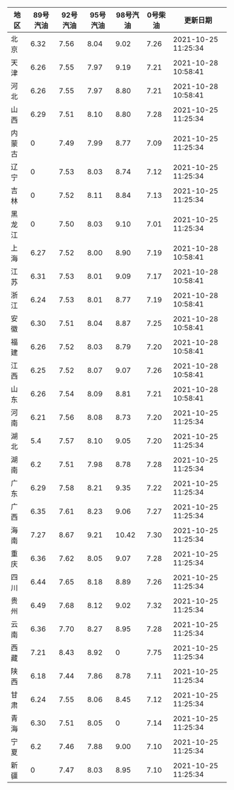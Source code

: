 | 地区 | 89号汽油 | 92号汽油 | 95号汽油 | 98号汽油 | 0号柴油 | 更新日期 |
| --- | --- | --- | --- | --- | --- | --- |
| 北京 | 6.32 | 7.56 | 8.04 | 9.02 | 7.26 | 2021-10-25 11:25:34 |
| 天津 | 6.26 | 7.55 | 7.97 | 9.19 | 7.21 | 2021-10-28 10:58:41 |
| 河北 | 6.26 | 7.55 | 7.97 | 8.80 | 7.21 | 2021-10-28 10:58:41 |
| 山西 | 6.29 | 7.51 | 8.10 | 8.80 | 7.28 | 2021-10-25 11:25:34 |
| 内蒙古 | 0 | 7.49 | 7.99 | 8.77 | 7.09 | 2021-10-25 11:25:34 |
| 辽宁 | 0 | 7.53 | 8.03 | 8.74 | 7.12 | 2021-10-25 11:25:34 |
| 吉林 | 0 | 7.52 | 8.11 | 8.84 | 7.13 | 2021-10-25 11:25:34 |
| 黑龙江 | 0 | 7.50 | 8.03 | 9.10 | 7.01 | 2021-10-25 11:25:34 |
| 上海 | 6.27 | 7.52 | 8.00 | 8.90 | 7.19 | 2021-10-28 10:58:41 |
| 江苏 | 6.31 | 7.53 | 8.01 | 9.09 | 7.17 | 2021-10-28 10:58:41 |
| 浙江 | 6.24 | 7.53 | 8.01 | 8.77 | 7.19 | 2021-10-28 10:58:41 |
| 安徽 | 6.30 | 7.51 | 8.04 | 8.87 | 7.25 | 2021-10-28 10:58:41 |
| 福建 | 6.26 | 7.52 | 8.03 | 8.79 | 7.20 | 2021-10-28 10:58:41 |
| 江西 | 6.25 | 7.52 | 8.07 | 9.07 | 7.26 | 2021-10-28 10:58:41 |
| 山东 | 6.26 | 7.54 | 8.09 | 8.81 | 7.21 | 2021-10-28 10:58:41 |
| 河南 | 6.21 | 7.56 | 8.08 | 8.73 | 7.20 | 2021-10-25 11:25:34 |
| 湖北 | 5.4 | 7.57 | 8.10 | 9.05 | 7.20 | 2021-10-25 11:25:34 |
| 湖南 | 6.2 | 7.51 | 7.98 | 8.78 | 7.28 | 2021-10-25 11:25:34 |
| 广东 | 6.29 | 7.58 | 8.21 | 9.35 | 7.22 | 2021-10-25 11:25:34 |
| 广西 | 6.35 | 7.61 | 8.23 | 9.06 | 7.27 | 2021-10-25 11:25:34 |
| 海南 | 7.27 | 8.67 | 9.21 | 10.42 | 7.30 | 2021-10-25 11:25:34 |
| 重庆 | 6.36 | 7.62 | 8.05 | 9.07 | 7.28 | 2021-10-25 11:25:34 |
| 四川 | 6.44  | 7.65 | 8.18 | 8.89 | 7.26 | 2021-10-25 11:25:34 |
| 贵州 | 6.49 | 7.68 | 8.12 | 9.02 | 7.32 | 2021-10-25 11:25:34 |
| 云南 | 6.36  | 7.70 | 8.27 | 8.95 | 7.28 | 2021-10-25 11:25:34 |
| 西藏 | 7.21 | 8.43 | 8.92 | 0 | 7.75 | 2021-10-25 11:25:34 |
| 陕西 | 6.18 | 7.44 | 7.86 | 8.78 | 7.11 | 2021-10-25 11:25:34 |
| 甘肃 | 6.24 | 7.55 | 8.06 | 8.45 | 7.12 | 2021-10-25 11:25:34 |
| 青海 | 6.30 | 7.51 | 8.05 | 0 | 7.14 | 2021-10-25 11:25:34 |
| 宁夏 | 6.2 | 7.46 | 7.88 | 9.00 | 7.10 | 2021-10-25 11:25:34 |
| 新疆 | 0 | 7.47 | 8.03 | 8.95 | 7.10 | 2021-10-25 11:25:34 |
